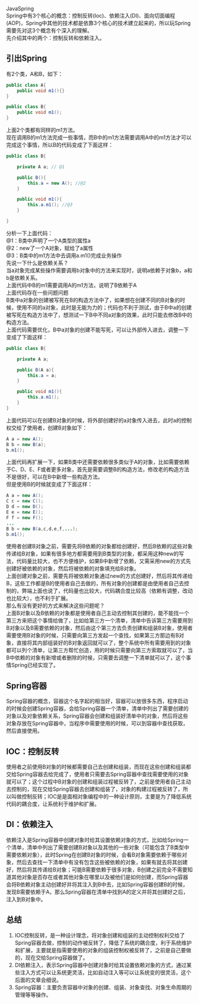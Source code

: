 JavaSpring<br />Spring中有3个核心的概念：控制反转(Ioc)、依赖注入(DI)、面向切面编程(AOP)，Spring中其他的技术都是依靠3个核心的技术建立起来的，所以玩Spring需要先对这3个概念有个深入的理解。<br />先介绍其中的两个：控制反转和依赖注入。
<a name="j9azu"></a>
## 引出Spring
有2个类，A和B，如下：
```java
public class A{
    public void m1(){}
}

public class B{
    public void m1();
}
```
上面2个类都有同样的m1方法。<br />现在调用B的m1方法完成一些事情，而B中的m1方法需要调用A中的m1方法才可以完成这个事情，所以B的代码变成了下面这样：
```java
public class B{

    private A a; // @1

    public B(){
        this.a = new A(); //@2
    }

    public void m1(){
        this.a.m1(); //@3
    }

}
```
分析一下上面代码：<br />@1：B类中声明了一个A类型的属性a<br />@2：new了一个A对象，赋给了a属性<br />@3：B类中的m1方法中去调用a.m1()完成业务操作<br />先说一下什么是依赖关系？<br />当a对象完成某些操作需要调用b对象中的方法来实现时，说明a依赖于对象b，a和b是依赖关系。<br />上面代码中B的m1需要调用A的m1方法，说明了B依赖于A<br />上面代码存在一些问题问题<br />B类中a对象的创建被写死在B的构造方法中了，如果想在创建不同的B对象的时候，使用不同的a对象，此时是无能为力的；代码也不利于测试，由于B中a的创建被写死在构造方法中了，想测试一下B中不同a对象的效果，此时只能去修改B中的构造方法。<br />上面代码需要优化，B中a对象的创建不能写死，可以让外部传入进去，调整一下变成了下面这样：
```java
public class B{

    private A a;

    public B(A a){
        this.a = a;
    }

    public void m1(){
        this.a.m1(); 
    }
}
```
上面代码可以在创建B对象的时候，将外部创建好的a对象传入进去，此时a的控制权交给了使用者，创建B对象如下：
```java
A a = new A();
B b = new B(a);
b.m1();
```
上面代码再扩展一下，如果B类中还需要依赖很多类似于A的对象，比如需要依赖于C、D、E、F或者更多对象，首先是需要调整B的构造方法，修改老的构造方法不是很好，可以在B中新增一些构造方法。<br />但是使用B的时候就变成了下面这样：
```java
A a = new A();
C c = new C();
D d = new D();
E e = new E();
F f = new F();
...
B b = new B(a,c,d,e,f,...);
b.m1();
```
使用者创建B对象之前，需要先将B依赖的对象都给创建好，然后B依赖的这些对象传递给B对象，如果有很多地方都需要用到B类型的对象，都采用这种new的写法，代码量比较大，也不方便维护，如果B中新增了依赖，又需采用new的方式先创建好被依赖的对象，然后将被依赖的对象填充给B对象。<br />上面创建对象之前，需要先将被依赖对象通过new的方式创建好，然后将其传递给B，这些工作都是B的使用者自己去做的，所有对象的创建都是由使用者自己去控制的，弊端上面也说了，代码量也比较大，代码耦合度比较高（依赖有调整，改动也比较大），也不利于扩展。<br />那么有没有更好的方式来解决这些问题呢？<br />上面B对象以及B依赖的对象都是使用者自己主动去控制其创建的，能不能找一个第三方来把这个事情给做了，比如给第三方一个清单，清单中告诉第三方需要用到B对象以及B需要依赖的对象，然后由这个第三方去负责创建和组装B对象，使用者需要使用B对象的时候，只需要向第三方发起一个查找，如果第三方那边有B对象，直接将其内部组装好的B对象返回就可以了，整个系统中所有需要用到的对象都可以列个清单，让第三方帮忙创造，用的时候只需要向第三方索取就可以了，当B中依赖的对象有新增或者删除的时候，只需要去调整一下清单就可以了，这个事情Spring已经实现了。
<a name="nCcES"></a>
## Spring容器
Spring容器的概念，容器这个名字起的相当好，容器可以放很多东西，程序启动的时候会创建Spring容器，会给Spring容器一个清单，清单中列出了需要创建的对象以及对象依赖关系，Spring容器会创建和组装好清单中的对象，然后将这些对象存放在Spring容器中，当程序中需要使用的时候，可以到容器中查找获取，然后直接使用。
<a name="cGRnI"></a>
## IOC：控制反转
使用者之前使用B对象的时候都需要自己去创建和组装，而现在这些创建和组装都交给Spring容器去给完成了，使用者只需要去Spring容器中查找需要使用的对象就可以了；这个过程中B对象的创建和组装过程被反转了，之前是使用者自己主动去控制的，现在交给Spring容器去创建和组装了，对象的构建过程被反转了，所以叫做控制反转；IOC是是面相对象编程中的一种设计原则，主要是为了降低系统代码的耦合度，让系统利于维护和扩展。
<a name="S8Dhs"></a>
## DI：依赖注入
依赖注入是Spring容器中创建对象时给其设置依赖对象的方式，比如给Spring一个清单，清单中列出了需要创建B对象以及其他的一些对象（可能包含了B类型中需要依赖对象），此时Spring在创建B对象的时候，会看B对象需要依赖于哪些对象，然后去查找一下清单中有没有包含这些被依赖的对象，如果有就去将其创建好，然后将其传递给B对象；可能B需要依赖于很多对象，B创建之前完全不需要知道其他对象是否存在或者其他对象在哪里以及被他们是如何创建，而Spring容器会将B依赖对象主动创建好并将其注入到B中去，比如Spring容器创建B的时候，发现B需要依赖于A，那么Spring容器在清单中找到A的定义并将其创建好之后，注入到B对象中。
<a name="tEW58"></a>
## 总结

1. IOC控制反转，是一种设计理念，将对象创建和组装的主动控制权利交给了Spring容器去做，控制的动作被反转了，降低了系统的耦合度，利于系统维护和扩展，主要就是指需要使用的对象的组装控制权被反转了，之前是自己要做的，现在交给Spring容器做了。
2. DI依赖注入，表示Spring容器中创建对象时给其设置依赖对象的方式，通过某些注入方式可以让系统更灵活，比如自动注入等可以让系统变的很灵活，这个后面的文章会细说。
3. Spring容器：主要负责容器中对象的创建、组装、对象查找、对象生命周期的管理等等操作。
